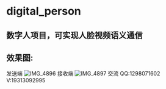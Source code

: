# digital_person

## 数字人项目，可实现人脸视频语义通信
## 效果图:
发送端
![IMG_4896](https://github.com/tsw123678/digital_person/assets/67264710/dddee9a2-271b-485c-a24e-d40100090523)
接收端
![IMG_4897](https://github.com/tsw123678/digital_person/assets/67264710/af3a5fd6-b987-469c-aca2-7fca39a9fd6d)
交流
QQ:1298071602
V:19313092995
